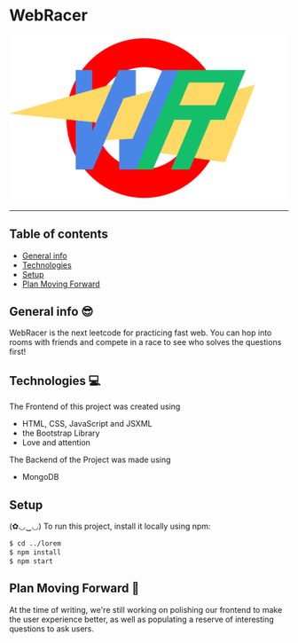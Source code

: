 # WebRacer

<img src="./files/WebRacerLogo.svg">

---
## Table of contents
* [General info](#General-info-😎)
* [Technologies](#technologies-💻)
* [Setup](#setup)
* [Plan Moving Forward](#Plan-Moving-Forward-🤔)

## General info 😎
WebRacer is the next leetcode for practicing fast web. You can hop into rooms with friends and compete in a race to see who solves the questions first!
	
## Technologies 💻
The Frontend of this project was created using
* HTML, CSS, JavaScript and JSXML
* the Bootstrap Library
* Love and attention 

The Backend of the Project was made using
* MongoDB
	
## Setup
(✿◡‿◡)
To run this project, install it locally using npm:

```
$ cd ../lorem
$ npm install
$ npm start
```
 
## Plan Moving Forward 🤔
At the time of writing, we're still working on polishing our frontend to make the user experience better, as well as populating a reserve of interesting questions to ask users.
